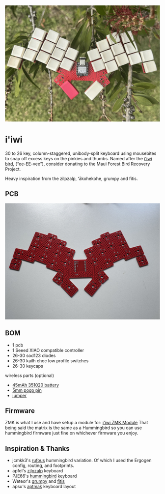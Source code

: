 ![i'iwi](https://github.com/grassfedreeve/iiwi/blob/main/img/iiwi.gif?raw=true)

# i'iwi
30 to 26 key, column-staggered, unibody-split keyboard using mousebites to snap off excess keys on the pinkies and thumbs. Named after the [i'iwi bird](https://www.mauiforestbirds.org/iiwi/), (“ee-EE-vee”), consider donating to the Maui Forest Bird Recovery Project. 

Heavy inspiration from the zilpzalp, ʻākohekohe, grumpy and fitis.

## PCB
![i'iwi pcb](https://github.com/grassfedreeve/iiwi/blob/main/img/iiwi_pcb.jpg?raw=true)

## BOM
- 1 pcb
- 1 Seeed XIAO compatible controller
- 26-30 sod123 diodes
- 26-30 kailh choc low profile switches
- 26-30 keycaps

wireless parts (optional)
- [45mAh 351020 battery](https://www.ebay.com.au/itm/175319348479)
- [5mm pogo pin](https://www.aliexpress.com/item/1005006095992803.html?spm=a2g0o.order_list.order_list_main.35.78fd1802qp0XdF)
- [jumper](https://www.aliexpress.com/item/32827199777.html?spm=a2g0o.order_list.order_list_main.30.78fd1802qp0XdF)
## Firmware
ZMK is what I use and have setup a module for: [i'iwi ZMK Module](https://github.com/grassfedreeve/zmk-keyboards-iiwi) 
That being said the matrix is the same as a Hummingbird so you can use hummingbird firmware just fine on whichever firmware you enjoy.

## Inspiration & Thanks
- jcmkk3's [rufous](https://github.com/jcmkk3/trochilidae#rufous) hummingbird variation. Of which I used the Ergogen config, routing, and footprints.
- apfel's [zilpzalp](https://github.com/kilipan/zilpzalp) keyboard
- PJE66's [hummingbird](https://github.com/PJE66/hummingbird) keyboard
- Weteor's [grumpy](https://github.com/weteor/Grumpy) and [fitis](https://github.com/weteor/fitis)
- apsu's [aptmak](https://github.com/apsu/aptmak) keyboard layout
